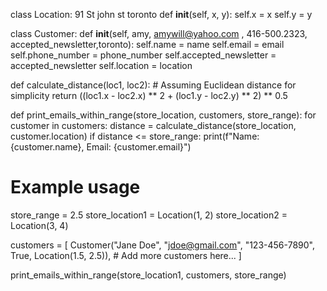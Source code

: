 class Location: 91 St john st toronto 
    def __init__(self, x, y):
        self.x = x
        self.y = y

class Customer:
    def __init__(self, amy, amywill@yahoo.com , 416-500.2323, accepted_newsletter,toronto):
        self.name = name
        self.email = email
        self.phone_number = phone_number
        self.accepted_newsletter = accepted_newsletter
        self.location = location

def calculate_distance(loc1, loc2):
    # Assuming Euclidean distance for simplicity
    return ((loc1.x - loc2.x) ** 2 + (loc1.y - loc2.y) ** 2) ** 0.5

def print_emails_within_range(store_location, customers, store_range):
    for customer in customers:
        distance = calculate_distance(store_location, customer.location)
        if distance <= store_range:
            print(f"Name: {customer.name}, Email: {customer.email}")

# Example usage
store_range = 2.5
store_location1 = Location(1, 2)
store_location2 = Location(3, 4)

customers = [
    Customer("Jane Doe", "jdoe@gmail.com", "123-456-7890", True, Location(1.5, 2.5)),
    # Add more customers here...
]

print_emails_within_range(store_location1, customers, store_range)
